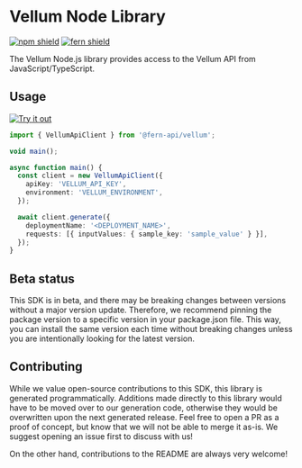 # Vellum Node Library

[![npm shield](https://img.shields.io/npm/v/@fern-api/vellum)](https://www.npmjs.com/package/@fern-api/vellum)
[![fern shield](https://img.shields.io/badge/%F0%9F%8C%BF-SDK%20generated%20by%20Fern-brightgreen)](https://github.com/fern-api/fern)

The Vellum Node.js library provides access to the Vellum API from JavaScript/TypeScript.

## Usage

[![Try it out](https://developer.stackblitz.com/img/open_in_stackblitz.svg)](https://stackblitz.com/edit/typescript-example-using-sdk-built-with-fern-hfcepn?file=app.ts,node_modules%2F%40fern-api%2Fvellum%2Fapi%2Ftypes%2FGenerateRequestBodyRequest.d.ts,node_modules%2F%40fern-api%2Fvellum%2Fapi%2Ftypes%2FGenerateRequestRequest.d.ts)

```typescript
import { VellumApiClient } from '@fern-api/vellum';

void main();

async function main() {
  const client = new VellumApiClient({
    apiKey: 'VELLUM_API_KEY',
    environment: 'VELLUM_ENVIRONMENT',
  });

  await client.generate({
    deploymentName: '<DEPLOYMENT_NAME>',
    requests: [{ inputValues: { sample_key: 'sample_value' } }],
  });
}

```

## Beta status

This SDK is in beta, and there may be breaking changes between versions without a major version update. Therefore, we recommend pinning the package version to a specific version in your package.json file. This way, you can install the same version each time without breaking changes unless you are intentionally looking for the latest version.

## Contributing

While we value open-source contributions to this SDK, this library is generated programmatically. Additions made directly to this library would have to be moved over to our generation code, otherwise they would be overwritten upon the next generated release. Feel free to open a PR as a proof of concept, but know that we will not be able to merge it as-is. We suggest opening an issue first to discuss with us!

On the other hand, contributions to the README are always very welcome!
